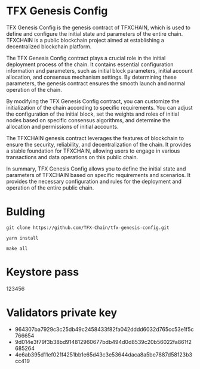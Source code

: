 TFX Genesis Config
==================
TFX Genesis Config is the genesis contract of TFXCHAIN, which is used to define and configure the initial state and parameters of the entire chain. TFXCHAIN is a public blockchain project aimed at establishing a decentralized blockchain platform.

The TFX Genesis Config contract plays a crucial role in the initial deployment process of the chain. It contains essential configuration information and parameters, such as initial block parameters, initial account allocation, and consensus mechanism settings. By determining these parameters, the genesis contract ensures the smooth launch and normal operation of the chain.

By modifying the TFX Genesis Config contract, you can customize the initialization of the chain according to specific requirements. You can adjust the configuration of the initial block, set the weights and roles of initial nodes based on specific consensus algorithms, and determine the allocation and permissions of initial accounts.

The TFXCHAIN genesis contract leverages the features of blockchain to ensure the security, reliability, and decentralization of the chain. It provides a stable foundation for TFXCHAIN, allowing users to engage in various transactions and data operations on this public chain.

In summary, TFX Genesis Config allows you to define the initial state and parameters of TFXCHAIN based on specific requirements and scenarios. It provides the necessary configuration and rules for the deployment and operation of the entire public chain.
# Bulding 
```
git clone https://github.com/TFX-Chain/tfx-genesis-config.git
```
```
yarn install
```
```
make all
```
# Keystore pass
123456
# Validators private key
 - 964307ba7929c3c25db49c2458433f82fa042dddd6032d765cc53e1f5c766654
 - 9d014e3f79f3b38bd914812960677bdb494d0d8539c20b56022fa861f2685264
 - 4e6ab395d11ef021f4251bb1e65d43c3e53644daca8a5be7887d58123b3cc419
